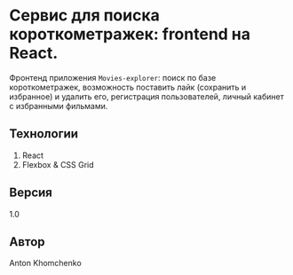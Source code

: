 # **Сервис для поиска короткометражек: frontend на React.**
Фронтенд приложения `Movies-explorer`: поиск по базе короткометражек, возможность поставить лайк (сохранить и избранное) и удалить его, регистрация пользователей, личный кабинет с избранными фильмами. 

## Технологии
1. React
2. Flexbox & CSS Grid

## Версия
1.0

## Автор
Anton Khomchenko
